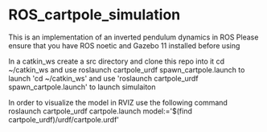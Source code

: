 # ROS_cartpole_simulation

This is an implementation of an inverted pendulum dynamics in ROS
Please ensure that you have ROS noetic and Gazebo 11 installed before using


In a catkin_ws create a src directory and clone this repo into it
cd ~/catkin_ws and use  roslaunch cartpole_urdf spawn_cartpole.launch to launch
'cd ~/catkin_ws' and use 'roslaunch cartpole_urdf spawn_cartpole.launch' to launch
simulaiton


In order to visualize the model in RVIZ use the following command
roslaunch cartpole_urdf cartpole.launch model:='$(find cartpole_urdf)/urdf/cartpole.urdf'

